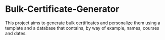 # Bulk-Certificate-Generator
This project aims to generate bulk certificates and personalize them using a template and a database that contains, by way of example, names, courses and dates.
